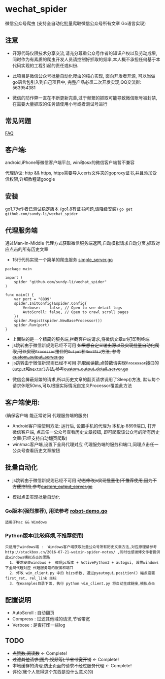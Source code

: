 # wechat_spider


微信公众号爬虫 (支持全自动化批量爬取微信公众号所有文章 Go语言实现)


## 注意
- 开源代码仅限技术分享交流,请充分尊重公众号作者的知识产权以及劳动成果,同时作为有素质的爬虫开发人员请控制好抓取的频率,本人概不承担任何基于本代码实现的工程引起的责任或纠纷.

- 此项目是微信公众号批量自动化爬虫的核心实现, 面向开发者开源, 可以当做go语言包引入到自己项目中, 完整产品必须二次开发实现,QQ交流群: 563954381

- 微信的防作弊一直在不断更新完善,过于频繁的抓取可能导致微信账号被封禁,在需要大量抓取的任务请使用小号或者测试号进行

## 常见问题
  [FAQ][3]


## 客户端:  
android,iPhone等微信客户端平台, win和osx的微信客户端暂不兼容

代理协议: http && https,  https需要导入certs文件夹的goproxy证书,并且添加受信权限,详细教程请google


## 安装
 go1.7为作者已测试稳定版本 (go1.8有证书问题,请降级安装)
 `go get github.com/sundy-li/wechat_spider`

## 代理服务端
通过Man-In-Middle 代理方式获取微信服务端返回,自动模拟请求自动分页,抓取对应点击的所有历史文章
- 15行代码实现一个简单的爬虫服务  [simple_server.go][1]

```
package main

import (
	spider "github.com/sundy-li/wechat_spider"
)

func main() {
	var port = "8899"
	spider.InitConfig(&spider.Config{
		Verbose:    false, // Open to see detail logs
		AutoScroll: false, // Open to crawl scroll pages
	})
	spider.Regist(spider.NewBaseProcessor())
	spider.Run(port)
}

```

* 上面贴的是一个精简的服务端,拦截客户端请求,将微信文章url打印到终端
* js跳转由于微信新规则已经不可用 ~~如果想自定义输出源以及实现批量自动化爬取,可以实现`Processor`接口的`Output`和`NextBiz`方法, 参考  [custom_output_server.go][2]~~
* js跳转由于微信新规则已经不可用 ~~抓取阅读数,点赞数请实现`Processor`接口的`Output`和`NextUrl`方法,参考[custom_output_detail_server.go][4]~~


[1]: https://github.com/sundy-li/wechat_spider/blob/master/examples/simple_server.go
[2]: https://github.com/sundy-li/wechat_spider/blob/master/examples/custom_output_server.go
[3]: https://github.com/sundy-li/wechat_spider/blob/master/docs/FAQ.md
[4]: https://github.com/sundy-li/wechat_spider/blob/master/examples/custom_output_detail_server.go
[5]: https://github.com/sundy-li/wechat_spider/blob/master/examples/robot-demo.go

* 微信会屏蔽频繁的请求,所以历史文章的翻页请求调用了Sleep()方法, 默认每个请求休眠50ms,可以根据实际情况自定义Processor覆盖此方法




## 客户端使用:    
  (确保客户端 能正常访问 代理服务端的服务) 

* Android客户端使用方法:
  运行后, 设置手机的代理为 本机ip 8899端口,  打开微信客户端, 点击任一公众号查看历史文章按钮, 即可爬取该公众号的所有历史文章(已经支持自动翻页爬取)
*  win/mac客户端,设置下全局代理对应 代理服务端的服务和端口,同理点击任一公众号查看历史文章按钮


## 批量自动化

* js跳转由于微信新规则已经不可用 ~~动态修改js实现批量化(不推荐使用,因为不方便控制),参考[custom_output_server.go][2]~~ 

* 模拟点击实现批量自动化

 ### Go版本(强烈推荐), 用法参考 [robot-demo.go][5]	
	适用于Mac && Windows

 ### Python版本(比较麻烦,不推荐使用)
	只适用于windows端 :  Windows客户端获取批量公众号所有历史文章方法,对应原理请参考 http://stackbox.cn/2016-07-21-weixin-spider-notes/ ,同时也感谢博文作者提供此windows模拟点击的思路 
	  1. 要求安装windows +  微信pc版本 + ActivePython3 + autogui, 设置windows下全局代理对应 代理服务端的服务和端口
	  2. 修改 win_client.py 中的 bizs参数, 通过pyautogui.position() 瞄点设置 first_ret, rel_link 坐标
	  3. 在examples目录下面, 执行 python win_client.py 将自动生成链接,模拟点击


## 配置说明
* AutoScroll : 自动翻页
* Compress : 过滤其他域的请求,节省带宽
* Verbose : 是否打印一些log

## TODO
* ~~点赞数,阅读数~~  ← Complete!
* ~~过滤其他请求(图片,视频等),节省带宽开销~~ ← Complete!
* ~~本地缓存的清理,防止页面的请求不经过服务代理~~  ← Complete!
* 评论(我个人觉得这个东西是没什么意义的)
